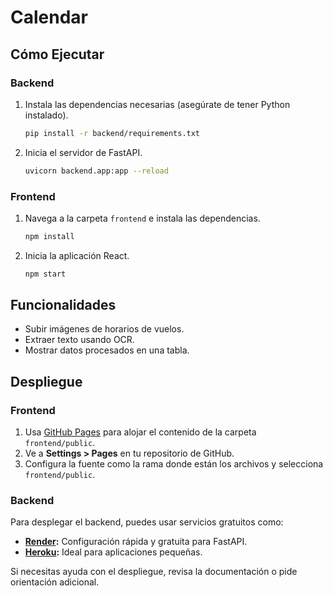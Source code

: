 # Calendar
## Cómo Ejecutar

### Backend
1. Instala las dependencias necesarias (asegúrate de tener Python instalado).
   ```bash
   pip install -r backend/requirements.txt
   ```
2. Inicia el servidor de FastAPI.
   ```bash
   uvicorn backend.app:app --reload
   ```

### Frontend
1. Navega a la carpeta `frontend` e instala las dependencias.
   ```bash
   npm install
   ```
2. Inicia la aplicación React.
   ```bash
   npm start
   ```

## Funcionalidades
- Subir imágenes de horarios de vuelos.
- Extraer texto usando OCR.
- Mostrar datos procesados en una tabla.

## Despliegue

### Frontend
1. Usa [GitHub Pages](https://pages.github.com/) para alojar el contenido de la carpeta `frontend/public`.
2. Ve a **Settings > Pages** en tu repositorio de GitHub.
3. Configura la fuente como la rama donde están los archivos y selecciona `frontend/public`.

### Backend
Para desplegar el backend, puedes usar servicios gratuitos como:
- **[Render](https://render.com/):** Configuración rápida y gratuita para FastAPI.
- **[Heroku](https://www.heroku.com/):** Ideal para aplicaciones pequeñas.

Si necesitas ayuda con el despliegue, revisa la documentación o pide orientación adicional.
